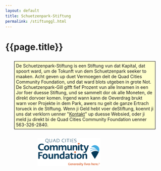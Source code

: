 ```yaml
---
layout: default
title: Schuetzenpark-Stiftung
permalink: /stiftunggl.html
---
```


# {{page.title}}

<div style="border: solid 1px black;background-color:#ffffcc;padding:5px;margin:2em;">
De Schuetzenpark-Stiftung is een Stiftung vun dat Kapital, dat spoort ward, um de Tokunft vun dem Schuetzenpark seeker to maaken. Acht geven up duet Vermoegen deit de Quad Cities Community Foundation, und dat ward blots utgeben in grote Not. De Schuetzenpark-Gill gifft fief Prozent vun alle Innamen in een Jor foer duesse Stiftung, und se sammelt dor ok alle Moneten, de direkt dorvoer komen. Irgend wann kann de Oeverdrag brukt warn voer Projekte in dem Park, awers nu geit de ganze Ertrach torueck in de Stiftung. Wenn ji Geld hebt voer deStiftung, koennt ji uns dat verklorn uenner "<a href="contactgl.html">Kontakt</a>" up duesse Websied, oder ji meld ju direkt bi de Quad Cities Community Foundation uenner 563-326-2840.
</div>

<div style="text-align: center;width: 80%;margin-top: 2em;"><a href="http://www.cfgrb.org" style="border:none;">
  <img alt="Quad Cities Community Foundation" src="/assets/images/QCCFLogo.png" style="width: 200px;">
</a></div>
